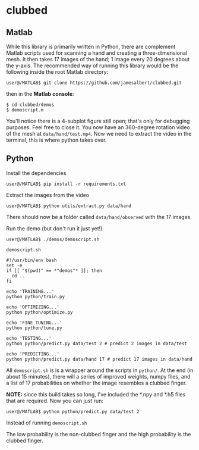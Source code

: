 # clubbed

## Matlab

While this library is primarily written in Python, there are complement Matlab scripts used for scanning a hand and creating a three-dimensional mesh. It then takes 17 images of the hand; 1 image every 20 degrees about the y-axis. The recommended way of running this library would be the following inside the root Matlab directory:

```
user@/MATLAB$ git clone https://github.com/jamesalbert/clubbed.git
```

then in the **Matlab console**:

```
$ cd clubbed/demos
$ demoscript.m
```

You'll notice there is a 4-subplot figure still open; that's only for debugging purposes. Feel free to close it. You now have an 360-degree rotation video of the mesh at `data/hand/test.mp4`. Now we need to extract the video in the terminal, this is where python takes over.

## Python

Install the dependencies

```
user@/MATLAB$ pip install -r requirements.txt
```

Extract the images from the video

```
user@/MATLAB$ python utils/extract.py data/hand
```

There should now be a folder called `data/hand/observed` with the 17 images.

Run the demo (but don't run it just yet!)

```
user@/MATLAB$ ./demos/demoscript.sh
```

`demoscript.sh`
```
#!/usr/bin/env bash
set -e
if [[ "$(pwd)" == *"demos"* ]]; then
  cd ..
fi

echo 'TRAINING...'
python python/train.py

echo 'OPTIMIZING...'
python python/optimize.py

echo 'FINE TUNING...'
python python/tune.py

echo 'TESTING...'
python python/predict.py data/test 2 # predict 2 images in data/test

echo 'PREDICTING...'
python python/predict.py data/hand 17 # predict 17 images in data/hand
```

All `demoscript.sh` is is a wrapper around the scripts in `python/`. At the end (in about 15 minutes), there will a series of improved weights, numpy files, and a list of 17 probabilities on whether the image resembles a clubbed finger.

**NOTE:** since this build takes so long, I've included the *.npy and *.h5 files that are required. Now you can just run:

```
user@/MATLAB$ python python/predict.py data/test 2
```

Instead of running `demoscript.sh`

The low probability is the non-clubbed finger and the high probability is the clubbed finger.
